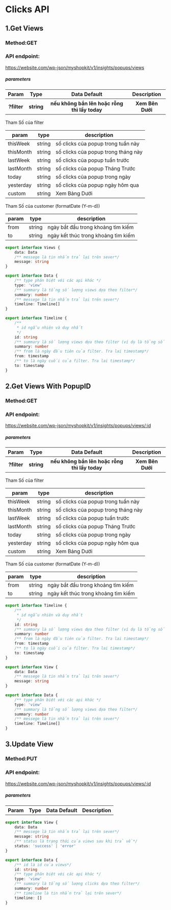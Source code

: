 # Clicks API

## 1.Get Views

### Method:GET

### API endpoint:

https://website.com/wp-json/myshopkit/v1/insights/popups/views

##### parameters

<table>
<tr>
<th>Param</th>
<th>Type</th>
<th>Data Default</th>
<th>Description</th>
</tr>
<tr>
<th>?filter</th>
<th>string</th>
<th>nếu không bắn lên hoặc rỗng thì lấy today</th>
<th>Xem Bên Dưới</th>
</tr>
</table>
Tham Số của filter

param | type | description
--- | --- | ---
thisWeek | string | số clicks của popup trong tuần này
thisMonth | string | số clicks của popup trong tháng này
lastWeek | string | số clicks của popup tuần trước
lastMonth | string | số clicks của popup Tháng Trước
today | string | số clicks của popup trong ngày
yesterday | string | số clicks của popup ngày hôm qua
custom | string | Xem Bảng Dưới

Tham Số của customer (formatDate (Y-m-d))

param | type | description
--- | --- | ---
from | string |ngày bắt đầu trong khoảng tìm kiếm
to | string |ngày kết thúc trong khoảng tìm kiếm

````ts
export interface Views {
    data: Data
    /** messege là tin nhắn trả lại trên sever*/
    message: string
}

export interface Data {
    /** type phân biệt với các api khác */
    type: 'view'
    /** summary là tổng số lượng views dựa theo filter*/
    summary: number
    /** messege là tin nhắn trả lại trên sever*/
    timeline: Timeline[]
}

export interface Timeline {
    /**
     * id ngẫu nhiên và duy nhất
     */
    id: string
    /** summary là số lượng views dựa theo filter (ví dụ là tổng số clicks cuả 1 tháng trong filter 4 tháng trước)*/
    summary: number
    /** from là ngày đầu tiên của filter. Tra lai timestamp*/
    from: timestamp
    /** to là ngày cuối của filter. Tra lai timestamp*/
    to: timestamp
}
````

## 2.Get Views With PopupID

### Method:GET

### API endpoint:

https://website.com/wp-json/myshopkit/v1/insights/popups/views/:id

##### parameters

<table>
<tr>
<th>Param</th>
<th>Type</th>
<th>Data Default</th>
<th>Description</th>
</tr>
<tr>
<th>?filter</th>
<th>string</th>
<th>nếu không bắn lên hoặc rỗng thì lấy today</th>
<th>Xem Bên Dưới</th>
</tr>
</table>
Tham Số của filter

param | type | description
--- | --- | ---
thisWeek | string | số clicks của popup trong tuần này
thisMonth | string | số clicks của popup trong tháng này
lastWeek | string | số clicks của popup tuần trước
lastMonth | string | số clicks của popup Tháng Trước
today | string | số clicks của popup trong ngày
yesterday | string | số clicks của popup ngày hôm qua
custom | string | Xem Bảng Dưới

Tham Số của customer (formatDate (Y-m-d))

param | type | description
--- | --- | ---
from | string |ngày bắt đầu trong khoảng tìm kiếm
to | string |ngày kết thúc trong khoảng tìm kiếm

````ts
export interface Timeline {
    /**
     * id ngẫu nhiên và duy nhất
     */
    id: string
    /** summary là số lượng views dựa theo filter (ví dụ là tổng số clicks cuả 1 tháng trong filter 4 tháng trước)*/
    summary: number
    /** from là ngày đầu tiên của filter. Tra lai timestamp*/
    from: timestamp
    /** to là ngày cuối của filter. Tra lai timestamp*/
    to: timestamp
}

export interface View {
    data: Data
    /** messege là tin nhắn trả lại trên sever*/
    message: string
}

export interface Data {
    /** type phân biệt với các api khác */
    type: 'view'
    /** summary là tổng số lượng views dựa theo filter*/
    summary: number
    /** messege là tin nhắn trả lại trên sever*/
    timeline: Timeline[]
}
````

## 3.Update View

### Method:PUT

### API endpoint:

https://website.com/wp-json/myshopkit/v1/insights/popups/views/:id

##### parameters

<table>
<tr>
<th>Param</th>
<th>Type</th>
<th>Data Default</th>
<th>Description</th>
</tr>
</table>

````ts
export interface View {
    data: Data
    /** messege là tin nhắn trả lại trên sever*/
    message: string
    /** status là trạng thái của views sau khi trả về*/
    status: 'success' | 'error'
}

export interface Data {
    /** id là id của views*/
    id: string
    /** type phân biệt với các api khác */
    type: 'view'
    /** summary là tổng số lượng clicks dựa theo filter*/
    summary: number
    /** timeline là tin nhắn trả lại trên sever*/
    timeline: []
}
````
